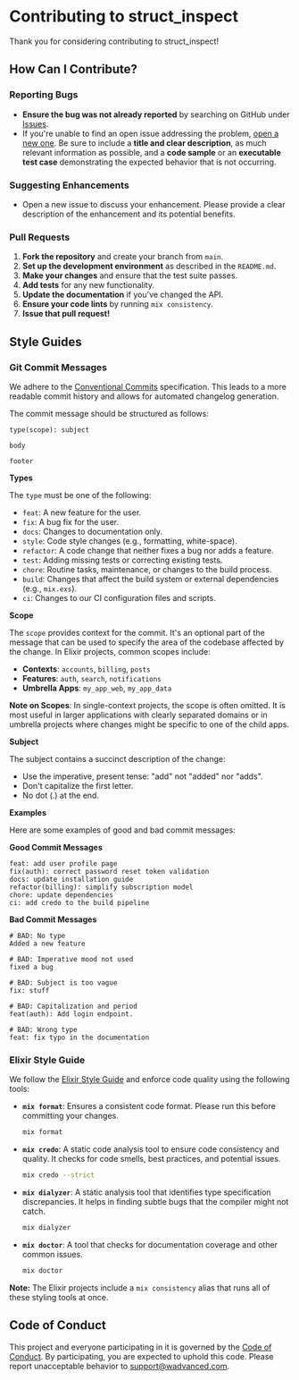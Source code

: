# Contributing to struct_inspect

Thank you for considering contributing to struct_inspect!

## How Can I Contribute?

### Reporting Bugs

- **Ensure the bug was not already reported** by searching on GitHub under [Issues](https://github.com/wadvanced/struct_inspect/issues).
- If you're unable to find an open issue addressing the problem, [open a new one](https://github.com/wadvanced/struct_inspect/issues/new). Be sure to include a **title and clear description**, as much relevant information as possible, and a **code sample** or an **executable test case** demonstrating the expected behavior that is not occurring.

### Suggesting Enhancements

- Open a new issue to discuss your enhancement. Please provide a clear description of the enhancement and its potential benefits.

### Pull Requests

1.  **Fork the repository** and create your branch from `main`.
2.  **Set up the development environment** as described in the `README.md`.
3.  **Make your changes** and ensure that the test suite passes.
4.  **Add tests** for any new functionality.
5.  **Update the documentation** if you've changed the API.
6.  **Ensure your code lints** by running `mix consistency`.
7.  **Issue that pull request!**

## Style Guides

### Git Commit Messages

We adhere to the [Conventional Commits](https://www.conventionalcommits.org/en/v1.0.0/) specification. This leads to a more readable commit history and allows for automated changelog generation.

The commit message should be structured as follows:

```
type(scope): subject

body

footer
```

**Types**

The `type` must be one of the following:

- `feat`: A new feature for the user.
- `fix`: A bug fix for the user.
- `docs`: Changes to documentation only.
- `style`: Code style changes (e.g., formatting, white-space).
- `refactor`: A code change that neither fixes a bug nor adds a feature.
- `test`: Adding missing tests or correcting existing tests.
- `chore`: Routine tasks, maintenance, or changes to the build process.
- `build`: Changes that affect the build system or external dependencies (e.g., `mix.exs`).
- `ci`: Changes to our CI configuration files and scripts.

**Scope**

The `scope` provides context for the commit. It's an optional part of the message that can be used to specify the area of the codebase affected by the change. In Elixir projects, common scopes include:

- **Contexts**: `accounts`, `billing`, `posts`
- **Features**: `auth`, `search`, `notifications`
- **Umbrella Apps**: `my_app_web`, `my_app_data`

**Note on Scopes**: In single-context projects, the scope is often omitted. It is most useful in larger applications with clearly separated domains or in umbrella projects where changes might be specific to one of the child apps.

**Subject**

The subject contains a succinct description of the change:

- Use the imperative, present tense: "add" not "added" nor "adds".
- Don't capitalize the first letter.
- No dot (.) at the end.

**Examples**

Here are some examples of good and bad commit messages:

**Good Commit Messages**

```
feat: add user profile page
fix(auth): correct password reset token validation
docs: update installation guide
refactor(billing): simplify subscription model
chore: update dependencies
ci: add credo to the build pipeline
```

**Bad Commit Messages**

```
# BAD: No type
Added a new feature

# BAD: Imperative mood not used
fixed a bug

# BAD: Subject is too vague
fix: stuff

# BAD: Capitalization and period
feat(auth): Add login endpoint.

# BAD: Wrong type
feat: fix typo in the documentation
```

### Elixir Style Guide

We follow the [Elixir Style Guide](https://github.com/christopheradams/elixir_style_guide) and enforce code quality using the following tools:

- **`mix format`**: Ensures a consistent code format. Please run this before committing your changes.

  ```bash
  mix format
  ```

- **`mix credo`**: A static code analysis tool to ensure code consistency and quality. It checks for code smells, best practices, and potential issues.

  ```bash
  mix credo --strict
  ```

- **`mix dialyzer`**: A static analysis tool that identifies type specification discrepancies. It helps in finding subtle bugs that the compiler might not catch.

  ```bash
  mix dialyzer
  ```

- **`mix doctor`**: A tool that checks for documentation coverage and other common issues.

  ```bash
  mix doctor
  ```

**Note:** The Elixir projects include a `mix consistency` alias that runs all of these styling tools at once.

## Code of Conduct

This project and everyone participating in it is governed by the [Code of Conduct](https://github.com/wadvanced/.github/blob/main/CODE_OF_CONDUCT.md). By participating, you are expected to uphold this code. Please report unacceptable behavior to support@wadvanced.com.

